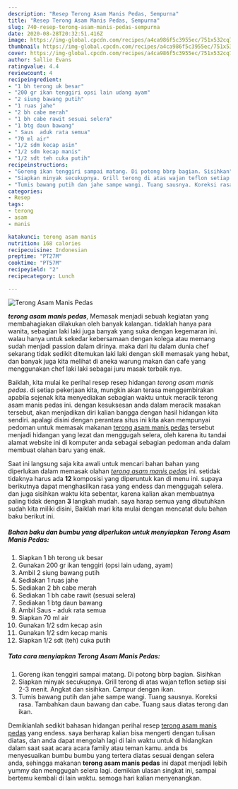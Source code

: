 ```yaml
---
description: "Resep Terong Asam Manis Pedas, Sempurna"
title: "Resep Terong Asam Manis Pedas, Sempurna"
slug: 740-resep-terong-asam-manis-pedas-sempurna
date: 2020-08-28T20:32:51.416Z
image: https://img-global.cpcdn.com/recipes/a4ca986f5c3955ec/751x532cq70/terong-asam-manis-pedas-foto-resep-utama.jpg
thumbnail: https://img-global.cpcdn.com/recipes/a4ca986f5c3955ec/751x532cq70/terong-asam-manis-pedas-foto-resep-utama.jpg
cover: https://img-global.cpcdn.com/recipes/a4ca986f5c3955ec/751x532cq70/terong-asam-manis-pedas-foto-resep-utama.jpg
author: Sallie Evans
ratingvalue: 4.4
reviewcount: 4
recipeingredient:
- "1 bh terong uk besar"
- "200 gr ikan tenggiri opsi lain udang ayam"
- "2 siung bawang putih"
- "1 ruas jahe"
- "2 bh cabe merah"
- "1 bh cabe rawit sesuai selera"
- "1 btg daun bawang"
- " Saus  aduk rata semua"
- "70 ml air"
- "1/2 sdm kecap asin"
- "1/2 sdm kecap manis"
- "1/2 sdt teh cuka putih"
recipeinstructions:
- "Goreng ikan tenggiri sampai matang. Di potong bbrp bagian. Sisihkan"
- "Siapkan minyak secukupnya. Grill terong di atas wajan teflon setiap sisi 2-3 menit. Angkat dan sisihkan. Campur dengan ikan."
- "Tumis bawang putih dan jahe sampe wangi. Tuang sausnya. Koreksi rasa. Tambahkan daun bawang dan cabe. Tuang saus diatas terong dan ikan."
categories:
- Resep
tags:
- terong
- asam
- manis

katakunci: terong asam manis 
nutrition: 168 calories
recipecuisine: Indonesian
preptime: "PT27M"
cooktime: "PT57M"
recipeyield: "2"
recipecategory: Lunch

---
```



![Terong Asam Manis Pedas](https://img-global.cpcdn.com/recipes/a4ca986f5c3955ec/751x532cq70/terong-asam-manis-pedas-foto-resep-utama.jpg)

<b><i>terong asam manis pedas</i></b>, Memasak menjadi sebuah kegiatan yang membahagiakan dilakukan oleh banyak kalangan. tidaklah hanya para wanita, sebagian laki laki juga banyak yang suka dengan kegemaran ini. walau hanya untuk sekedar kebersamaan dengan kolega atau memang sudah menjadi passion dalam dirinya. maka dari itu dalam dunia chef sekarang tidak sedikit ditemukan laki laki dengan skill memasak yang hebat, dan banyak juga kita melihat di aneka warung makan dan cafe yang menggunakan chef laki laki sebagai juru masak terbaik nya.



Baiklah, kita mulai ke perihal resep resep hidangan <i>terong asam manis pedas</i>. di setiap pekerjaan kita, mungkin akan terasa menggembirakan apabila sejenak kita menyediakan sebagian waktu untuk meracik terong asam manis pedas ini. dengan kesuksesan anda dalam meracik masakan tersebut, akan menjadikan diri kalian bangga dengan hasil hidangan kita sendiri. apalagi disini dengan perantara situs ini kita akan mempunyai pedoman untuk memasak makanan <u>terong asam manis pedas</u> tersebut menjadi hidangan yang lezat dan menggugah selera, oleh karena itu tandai alamat website ini di komputer anda sebagai sebagian pedoman anda dalam membuat olahan baru yang enak.


Saat ini langsung saja kita awali untuk mencari bahan bahan yang diperlukan dalam memasak olahan <u><i>terong asam manis pedas</i></u> ini. setidak tidaknya harus ada <b>12</b> komposisi yang diperuntuk kan di menu ini. supaya berikutnya dapat menghasilkan rasa yang endess dan menggugah selera. dan juga sisihkan waktu kita sebentar, karena kalian akan membuatnya paling tidak dengan <b>3</b> langkah mudah. saya harap semua yang dibutuhkan sudah kita miliki disini, Baiklah mari kita mulai dengan mencatat dulu bahan baku berikut ini.

<!--inarticleads1-->

##### Bahan baku dan bumbu yang diperlukan untuk menyiapkan Terong Asam Manis Pedas:

1. Siapkan 1 bh terong uk besar
1. Gunakan 200 gr ikan tenggiri (opsi lain udang, ayam)
1. Ambil 2 siung bawang putih
1. Sediakan 1 ruas jahe
1. Sediakan 2 bh cabe merah
1. Sediakan 1 bh cabe rawit (sesuai selera)
1. Sediakan 1 btg daun bawang
1. Ambil  Saus - aduk rata semua
1. Siapkan 70 ml air
1. Gunakan 1/2 sdm kecap asin
1. Gunakan 1/2 sdm kecap manis
1. Siapkan 1/2 sdt (teh) cuka putih




<!--inarticleads2-->

##### Tata cara menyiapkan Terong Asam Manis Pedas:

1. Goreng ikan tenggiri sampai matang. Di potong bbrp bagian. Sisihkan
1. Siapkan minyak secukupnya. Grill terong di atas wajan teflon setiap sisi 2-3 menit. Angkat dan sisihkan. Campur dengan ikan.
1. Tumis bawang putih dan jahe sampe wangi. Tuang sausnya. Koreksi rasa. Tambahkan daun bawang dan cabe. Tuang saus diatas terong dan ikan.




Demikianlah sedikit bahasan hidangan perihal resep <u>terong asam manis pedas</u> yang endess. saya berharap kalian bisa mengerti dengan tulisan diatas, dan anda dapat mengolah lagi di lain waktu untuk di hidangkan dalam saat saat acara acara family atau teman kamu. anda bs menyesuaikan bumbu bumbu yang tertera diatas sesuai dengan selera anda, sehingga makanan <b>terong asam manis pedas</b> ini dapat menjadi lebih yummy dan menggugah selera lagi. demikian ulasan singkat ini, sampai bertemu kembali di lain waktu. semoga hari kalian menyenangkan.

